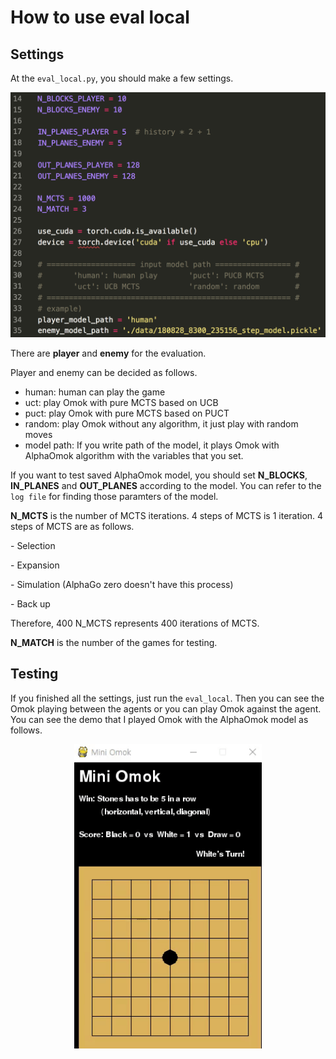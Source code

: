 # How to use eval local

## Settings

At the `eval_local.py`, you should make a few settings. 

<p align= "center">
  <img src="./image/eval_local.png" width="700" alt="simple board example" />
</p>

There are **player** and **enemy** for the evaluation. 

Player and enemy can be decided as follows. 

- human: human can play the game
- uct: play Omok with pure MCTS based on UCB 
- puct: play Omok with pure MCTS based on PUCT
- random: play Omok without any algorithm, it just play with random moves
- model path: If you write path of the model, it plays Omok with AlphaOmok algorithm with the variables that you set. 



If you want to test saved AlphaOmok model, you should set **N_BLOCKS**, **IN_PLANES** and **OUT_PLANES** according to the model. You can refer to the `log file` for finding those paramters of the model.



**N_MCTS** is the number of MCTS iterations. 4 steps of MCTS is 1 iteration. 4 steps of MCTS are as follows. 

\- Selection 

\- Expansion

\- Simulation (AlphaGo zero doesn't have this process)

\- Back up 

Therefore, 400 N_MCTS represents 400 iterations of MCTS. 



**N_MATCH** is the number of the games for testing. 



 ## Testing

If you finished all the settings, just run the `eval_local`. Then you can see the Omok playing between the agents or you can play Omok against the agent. You can see the demo that I played Omok with the AlphaOmok model as follows. 

 <p align= "center">
  <img src="./image/AgentWin1_speed.gif" width="300" alt="simple board example" />
</p>













